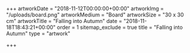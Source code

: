 +++
artworkDate = "2018-11-12T00:00:00+00:00"
artworkImg = "/uploads/board.png"
artworkMedium = "Board"
artworkSize = "30 x 30 cm"
artworkTitle = "Falling into Autumn"
date = "2018-11-18T18:43:21+00:00"
order = 1
sitemap_exclude = true
title = "Falling into Autumn"
type = "artwork"

+++
